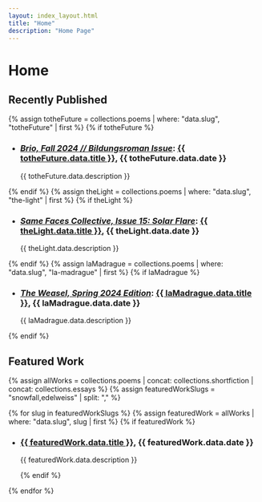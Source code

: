 ```yaml
---
layout: index_layout.html
title: "Home"
description: "Home Page"
---
```

# Home

## Recently Published
{% assign totheFuture = collections.poems | where: "data.slug", "totheFuture" | first %}
{% if totheFuture %}
- <h3><a href="https://issuu.com/briojournal/docs/brio_fall_2024_bildungsroman_issue"><i>Brio, Fall 2024 // Bildungsroman Issue</i></a>: <a href="{{ totheFuture.url }}" class="work-title">{{ totheFuture.data.title }}</a>, {{ totheFuture.data.date }}</li></h3>
  <p>{{ totheFuture.data.description }}</p>
{% endif %}
{% assign theLight = collections.poems | where: "data.slug", "the-light" | first %}
{% if theLight %}
- <h3><a href="https://www.samefacescollective.com/post/the-light"><i>Same Faces Collective, Issue 15: Solar Flare</i></a>: <a href="{{ theLight.url }}" class="work-title">{{ theLight.data.title }}</a>, {{ theLight.data.date }}</li></h3>
  <p>{{ theLight.data.description }}</p>
{% endif %}
{% assign laMadrague = collections.poems | where: "data.slug", "la-madrague" | first %}
{% if laMadrague %}
- <h3><a href="https://docs.google.com/viewerng/viewer?url=https://files.cargocollective.com/c2088190/SPRING2024_final_digital.pdf"><i>The Weasel, Spring 2024 Edition</i></a>: <a href="{{ laMadrague.url }}" class="work-title">{{ laMadrague.data.title }}</a>, {{ laMadrague.data.date }}</li></h3>
  <p>{{ laMadrague.data.description }}</p>
{% endif %}

## Featured Work
{% assign allWorks = collections.poems | concat: collections.shortfiction | concat: collections.essays %}
{% assign featuredWorkSlugs = "snowfall,edelweiss" | split: "," %}

{% for slug in featuredWorkSlugs %}
  {% assign featuredWork = allWorks | where: "data.slug", slug | first %}
  {% if featuredWork %}
- <h3><a href="{{ featuredWork.url }}" class="work-title">{{ featuredWork.data.title }}</a>, {{ featuredWork.data.date }}</h3>
  <p>{{ featuredWork.data.description }}</p>
  {% endif %}
{% endfor %}
